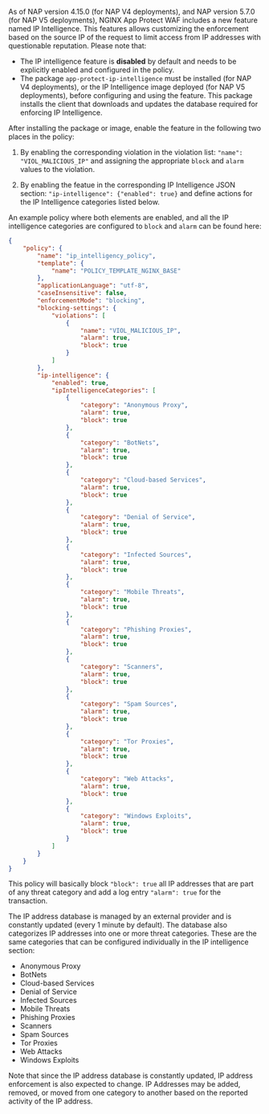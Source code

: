 


As of NAP version 4.15.0 (for NAP V4 deployments), and NAP version 5.7.0 (for NAP V5 deployments), NGINX App Protect WAF includes a new feature named IP Intelligence. This features allows customizing the enforcement based on the source IP of the request to limit access from IP addresses with questionable reputation. Please note that:
- The IP intelligence feature is **disabled** by default and needs to be explicitly enabled and configured in the policy.
- The package `app-protect-ip-intelligence` must be installed (for NAP V4 deployments), or the IP Intelligence image deployed (for NAP V5 deployments), before configuring and using the feature. This package installs the client that downloads and updates the database required for enforcing IP Intelligence.

After installing the package or image, enable the feature in the following two places in the policy:
1. By enabling the corresponding violation in the violation list: `"name": "VIOL_MALICIOUS_IP"` and assigning the appropriate `block` and `alarm` values to the violation.

2. By enabling the featue in the corresponding IP Intelligence JSON section: `"ip-intelligence": {"enabled": true}` and define actions for the IP Intelligence categories listed below.

An example policy where both elements are enabled, and all the IP intelligence categories are configured to `block` and `alarm` can be found here:

```json
{
    "policy": {
        "name": "ip_intelligency_policy",
        "template": {
            "name": "POLICY_TEMPLATE_NGINX_BASE"
        },
        "applicationLanguage": "utf-8",
        "caseInsensitive": false,
        "enforcementMode": "blocking",
        "blocking-settings": {
            "violations": [
                {
                    "name": "VIOL_MALICIOUS_IP",
                    "alarm": true,
                    "block": true
                }
            ]
        },
        "ip-intelligence": {
            "enabled": true,
            "ipIntelligenceCategories": [
                {
                    "category": "Anonymous Proxy",
                    "alarm": true,
                    "block": true
                },
                {
                    "category": "BotNets",
                    "alarm": true,
                    "block": true
                },
                {
                    "category": "Cloud-based Services",
                    "alarm": true,
                    "block": true
                },
                {
                    "category": "Denial of Service",
                    "alarm": true,
                    "block": true
                },
                {
                    "category": "Infected Sources",
                    "alarm": true,
                    "block": true
                },
                {
                    "category": "Mobile Threats",
                    "alarm": true,
                    "block": true
                },
                {
                    "category": "Phishing Proxies",
                    "alarm": true,
                    "block": true
                },
                {
                    "category": "Scanners",
                    "alarm": true,
                    "block": true
                },
                {
                    "category": "Spam Sources",
                    "alarm": true,
                    "block": true
                },
                {
                    "category": "Tor Proxies",
                    "alarm": true,
                    "block": true
                },
                {
                    "category": "Web Attacks",
                    "alarm": true,
                    "block": true
                },
                {
                    "category": "Windows Exploits",
                    "alarm": true,
                    "block": true
                }
            ]
        }
    }
}
```

This policy will basically block `"block": true` all IP addresses that are part of any threat category and add a log entry `"alarm": true` for the transaction.

The IP address database is managed by an external provider and is constantly updated (every 1 minute by default). The database also categorizes IP addresses into one or more threat categories. These are the same categories that can be configured individually in the IP intelligence section:
- Anonymous Proxy
- BotNets
- Cloud-based Services
- Denial of Service
- Infected Sources
- Mobile Threats
- Phishing Proxies
- Scanners
- Spam Sources
- Tor Proxies
- Web Attacks
- Windows Exploits

Note that since the IP address database is constantly updated, IP address enforcement is also expected to change. IP Addresses may be added, removed, or moved from one category to another based on the reported activity of the IP address.
